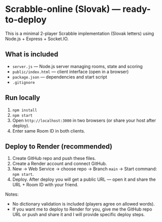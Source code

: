 # Scrabble-online (Slovak) — ready-to-deploy

This is a minimal 2-player Scrabble implementation (Slovak letters) using Node.js + Express + Socket.IO.

## What is included
- `server.js` — Node.js server managing rooms, state and scoring
- `public/index.html` — client interface (open in a browser)
- `package.json` — dependencies and start script
- `.gitignore`

## Run locally
1. `npm install`
2. `npm start`
3. Open `http://localhost:3000` in two browsers (or share your host after deploy).
4. Enter same Room ID in both clients.

## Deploy to Render (recommended)
1. Create GitHub repo and push these files.
2. Create a Render account and connect GitHub.
3. New -> Web Service -> choose repo -> Branch `main` -> Start command: `npm start`.
4. Deploy. After deploy you will get a public URL — open it and share the URL + Room ID with your friend.

Notes:
- No dictionary validation is included (players agree on allowed words).
- If you want me to deploy to Render for you, give me the GitHub repo URL or push and share it and I will provide specific deploy steps.
